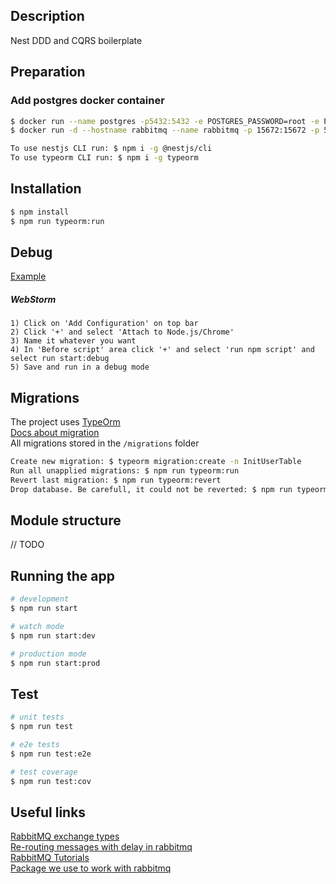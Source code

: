 
[travis-image]: https://api.travis-ci.org/nestjs/nest.svg?branch=master
[travis-url]: https://travis-ci.org/nestjs/nest
[linux-image]: https://img.shields.io/travis/nestjs/nest/master.svg?label=linux

## Description

Nest DDD and CQRS boilerplate

## Preparation
### Add postgres docker container
```bash
$ docker run --name postgres -p5432:5432 -e POSTGRES_PASSWORD=root -e POSTGRES_DB=payform -e POSTGRES_USER=root -d postgres:11.5
$ docker run -d --hostname rabbitmq --name rabbitmq -p 15672:15672 -p 5672:5672 -e RABBITMQ_DEFAULT_USER=root -e RABBITMQ_DEFAULT_PASS=root rabbitmq:3-management
```

```bash
To use nestjs CLI run: $ npm i -g @nestjs/cli
To use typeorm CLI run: $ npm i -g typeorm
```
## Installation

```bash
$ npm install
$ npm run typeorm:run
```

## Debug
[Example](https://github.com/nestjs/nest/issues/993#issuecomment-461189430) 
##### WebStorm
```
1) Click on 'Add Configuration' on top bar
2) Click '+' and select 'Attach to Node.js/Chrome'
3) Name it whatever you want
4) In 'Before script' area click '+' and select 'run npm script' and select run start:debug
5) Save and run in a debug mode 
```

## Migrations
The project uses [TypeOrm](https://typeorm.io)\
[Docs about migration](https://typeorm.io/#/migrations/) \
All migrations stored in the `/migrations` folder
```bash
Create new migration: $ typeorm migration:create -n InitUserTable
Run all unapplied migrations: $ npm run typeorm:run
Revert last migration: $ npm run typeorm:revert
Drop database. Be carefull, it could not be reverted: $ npm run typeorm:drop
```

## Module structure
// TODO 

## Running the app

```bash
# development
$ npm run start

# watch mode
$ npm run start:dev

# production mode
$ npm run start:prod
```

## Test

```bash
# unit tests
$ npm run test

# e2e tests
$ npm run test:e2e

# test coverage
$ npm run test:cov
```

## Useful links
[RabbitMQ exchange types](https://lostechies.com/derekgreer/2012/03/28/rabbitmq-for-windows-exchange-types/) \
[Re-routing messages with delay in rabbitmq](https://medium.com/nmc-techblog/re-routing-messages-with-delay-in-rabbitmq-4a52185f5098)  
[RabbitMQ Tutorials](https://www.rabbitmq.com/getstarted.html) \
[Package we use to work with  rabbitmq](https://github.com/golevelup/nestjs/tree/master/packages/rabbitmq)
